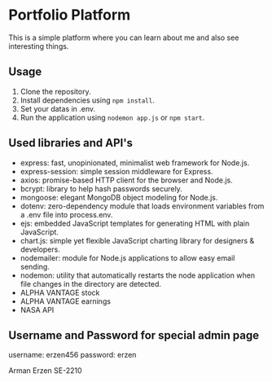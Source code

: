 # Portfolio Platform

This is a simple platform where you can learn about me and also see interesting things.

## Usage

1. Clone the repository.
2. Install dependencies using `npm install`.
3. Set your datas in .env.
4. Run the application using `nodemon app.js` or `npm start`.

## Used libraries and API's

- express: fast, unopinionated, minimalist web framework for Node.js.
- express-session: simple session middleware for Express.
- axios: promise-based HTTP client for the browser and Node.js.
- bcrypt: library to help hash passwords securely.
- mongoose: elegant MongoDB object modeling for Node.js.
- dotenv: zero-dependency module that loads environment variables from a .env file into process.env.
- ejs: embedded JavaScript templates for generating HTML with plain JavaScript.
- chart.js: simple yet flexible JavaScript charting library for designers & developers.
- nodemailer: module for Node.js applications to allow easy email sending.
- nodemon: utility that automatically restarts the node application when file changes in the directory are detected.
- ALPHA VANTAGE stock
- ALPHA VANTAGE earnings
- NASA API

## Username and Password for special admin page
username: erzen456
password: erzen

Arman Erzen SE-2210
